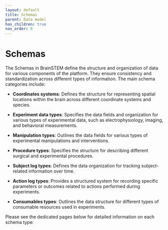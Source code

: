 ```yaml
---
layout: default
title: Schemas
parent: Data model
has_children: true
nav_order: 8
---
```


# Schemas

The Schemas in BrainSTEM define the structure and organization of data for various components of the platform. They ensure consistency and standardization across different types of information. The main schema categories include:

- __Coordinates systems__: Defines the structure for representing spatial locations within the brain across different coordinate systems and species.

- __Experiment data types__: Specifies the data fields and organization for various types of experimental data, such as electrophysiology, imaging, and behavioral measurements.

- __Manipulation types__: Outlines the data fields for various types of experimental manipulations and interventions.

- __Procedure types__: Specifies the structure for describing different surgical and experimental procedures.

- __Subject log types__: Defines the data organization for tracking subject-related information over time.

- __Action log types__: Provides a structured system for recording specific parameters or outcomes related to actions performed during experiments.

- __Consumables types__: Outlines the data structure for different types of consumable resources used in experiments.


Please see the dedicated pages below for detailed information on each schema type: